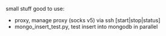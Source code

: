 small stuff good to use:

  - proxy, manage proxy (socks v5) via ssh [start|stop|status]
  - mongo_insert_test.py, test insert into mongodb in parallel
